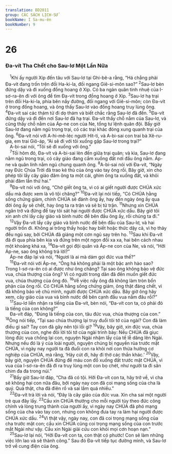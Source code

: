 ```yaml
---
translation: BD2011
group: CÁC SÁCH LỊCH-SỬ
bookName: I Sa-mu-ên 
bookNumber: 9
---
```


<div class="title"><h1>26</h1><h3>Ða-vít Tha Chết cho Sau-lơ Một Lần Nữa</h3></div>
<span class="verse 1sa_26_1"> <sup>1</sup>Khi ấy người Xíp đến tâu với Sau-lơ tại Ghi-bê-a rằng, “Há chẳng phải Ða-vít đang trốn trên đồi Ha-ki-la, đối ngang Giê-si-môn sao?” </span>
<span class="verse 1sa_26_2"><sup>2</sup>Sau-lơ bèn đứng dậy và đi xuống đồng hoang ở Xíp. Có ba ngàn quân tinh nhuệ của I-sơ-ra-ên đi với ông để tìm Ða-vít trong đồng hoang ở Xíp. </span>
<span class="verse 1sa_26_3"><sup>3</sup>Sau-lơ hạ trại trên đồi Ha-ki-la, phía bên nầy đường, đối ngang với Giê-si-môn; còn Ða-vít ở trong đồng hoang, và ông thấy Sau-lơ vào đồng hoang truy lùng ông. </span>
<span class="verse 1sa_26_4"><sup>4</sup>Ða-vít sai các thám tử đi dọ thám và biết chắc rằng Sau-lơ đã đến. </span>
<span class="verse 1sa_26_5"><sup>5</sup>Ða-vít đứng dậy và đi đến nơi Sau-lơ đã hạ trại. Ða-vít thấy chỗ nằm của Sau-lơ, và cũng thấy chỗ nằm của Áp-ne con của Ne, tổng tư lệnh quân đội. Bấy giờ Sau-lơ đang nằm ngủ trong trại, có các trại khác đóng xung quanh trại của ông. </span>
<span class="verse 1sa_26_6"><sup>6</sup>Ða-vít nói với A-hi-mê-léc người Hít-ti, và A-bi-sai con trai bà Xê-ru-gia, em trai Giô-áp, “Ai sẽ đi với tôi xuống gặp Sau-lơ trong trại?”<br/> A-bi-sai nói, “Tôi sẽ đi xuống với ông.”<br/></span>
<span class="verse 1sa_26_7"> <sup>7</sup>Tối hôm đó, Ða-vít và A-bi-sai lẻn đến giữa trại quân; và kìa, Sau-lơ đang nằm ngủ trong trại, có cây giáo đang cắm xuống đất nơi đầu ông nằm. Áp-ne và quân lính nằm ngủ chung quanh ông. </span>
<span class="verse 1sa_26_8"><sup>8</sup>A-bi-sai nói với Ða-vít, “Ngày nay Ðức Chúa Trời đã trao kẻ thù của ông vào tay ông rồi. Bây giờ, xin cho phép tôi lấy cây giáo đâm ông ta một cái, ghim ông ta xuống đất, và khỏi phải đâm lần thứ hai.”<br/></span>
<span class="verse 1sa_26_9"> <sup>9</sup>Ða-vít nói với ông, “Chớ giết ông ta, vì có ai giết người được CHÚA xức dầu mà được xem là vô tội chăng?” </span>
<span class="verse 1sa_26_10"><sup>10</sup>Ða-vít lại nói tiếp, “Có CHÚA hằng sống chứng giám, chính CHÚA sẽ đánh ông ấy, hay đến ngày ông ấy qua đời ông ấy sẽ chết, hay ông ta ra trận và sẽ bị tử trận. </span>
<span class="verse 1sa_26_11"><sup>11</sup>Nhưng xin CHÚA ngăn trở và đừng để tay tôi sát hại người được CHÚA xức dầu. Bây giờ tôi xin anh chỉ lấy cây giáo và bình nước để bên đầu ông ấy, rồi chúng ta đi.”<br/></span>
<span class="verse 1sa_26_12"> <sup>12</sup>Vậy Ða-vít lấy cây giáo và bình nước để bên đầu của Sau-lơ, và hai người trốn đi. Không ai trông thấy hoặc hay biết hoặc thức dậy cả, vì họ thảy đều ngủ say, bởi CHÚA đã giáng một cơn ngủ say trên họ. </span>
<span class="verse 1sa_26_13"><sup>13</sup>Sau khi Ða-vít đã đi qua phía bên kia và đứng trên một ngọn đồi xa xa, hai bên cách nhau một khoảng khá xa, </span>
<span class="verse 1sa_26_14"><sup>14</sup>Ða-vít gọi đội quân và Áp-ne con của Ne, và nói, “Hỡi Áp-ne, sao ông không trả lời?”<br/> Áp-ne đáp lại và nói, “Ngươi là ai mà dám gọi đức vua thế?”<br/></span>
<span class="verse 1sa_26_15"> <sup>15</sup>Ða-vít nói với Áp-ne, “Ông há không phải là một bậc anh hào sao? Trong I-sơ-ra-ên có ai được như ông chăng? Tại sao ông không bảo vệ đức vua, chúa thượng của ông? Vì có người trong dân đã đến muốn giết đức vua, chúa thượng của ông đó. </span>
<span class="verse 1sa_26_16"><sup>16</sup>Về việc nầy ông đã không làm tròn bổn phận của ông rồi. Có CHÚA hằng sống chứng giám, ông thật đáng chết, vì đã không bảo vệ chủ mình, người được CHÚA xức dầu. Bây giờ ông hãy xem, cây giáo của vua và bình nước để bên cạnh đầu vua nằm đâu rồi?”<br/></span>
<span class="verse 1sa_26_17"> <sup>17</sup>Sau-lơ liền nhận ra tiếng của Ða-vít, bèn nói, “Ða-vít con ta, có phải đó là tiếng của con không?”<br/> Ða-vít đáp, “Ðúng là tiếng của con, tâu đức vua, chúa thượng của con.” </span>
<span class="verse 1sa_26_18"><sup>18</sup>Ông nói tiếp, “Tại sao chúa thượng lại truy đuổi tôi tớ của ngài? Con đã làm điều gì sai? Tay con đã gây nên tội lỗi gì? </span>
<span class="verse 1sa_26_19"><sup>19</sup>Vậy, bây giờ, xin đức vua, chúa thượng của con, nghe đôi lời tôi tớ của ngài trình bày: Nếu CHÚA đã giục lòng đức vua chống lại con, nguyện Ngài nhậm lấy của tế lễ dâng lên Ngài. Nhưng nếu đó là ý của loài người, nguyện chúng bị nguyền rủa trước mặt CHÚA, vì ngày nay người ta đã đuổi con ra khỏi nơi con thừa hưởng cơ nghiệp của CHÚA, mà rằng, ‘Hãy cút đi, hãy đi thờ các thần khác.’ </span>
<span class="verse 1sa_26_20"><sup>20</sup>Vậy, bây giờ, nguyện CHÚA đừng để máu con đổ xuống đất trước mặt CHÚA, vì vua của I-sơ-ra-ên đã đi ra truy lùng một con bọ chét, như người ta đi săn chim đa đa trong núi.”<br/></span>
<span class="verse 1sa_26_21"> <sup>21</sup>Bấy giờ Sau-lơ đáp, “Cha đã có tội. Hỡi Ða-vít con ta, hãy trở về, vì cha sẽ không hại con nữa đâu, bởi ngày nay con đã coi mạng sống của cha là quý. Quả thật, cha đã điên rồ và sai lầm quá nhiều.”<br/></span>
<span class="verse 1sa_26_22"> <sup>22</sup>Ða-vít trả lời và nói, “Ðây là cây giáo của đức vua. Xin cha sai một người trẻ qua đây lấy. </span>
<span class="verse 1sa_26_23"><sup>23</sup>Cầu xin CHÚA thưởng cho mỗi người tùy theo đức công chính và lòng trung thành của người ấy, vì ngày nay CHÚA đã phó mạng sống của cha vào tay con, nhưng con không đưa tay ra làm hại người được CHÚA xức dầu. </span>
<span class="verse 1sa_26_24"><sup>24</sup>Vì thật vậy, ngày nay, con đã coi trọng mạng sống của cha trước mặt con; cầu xin CHÚA cũng coi trọng mạng sống của con trước mắt Ngài như vậy. Cầu xin Ngài giải cứu con khỏi mọi cơn hoạn nạn.”<br/></span>
<span class="verse 1sa_26_25"> <sup>25</sup>Sau-lơ lại nói, “Hỡi Ða-vít con ta, con thật có phước! Con sẽ làm những việc lớn lao và sẽ thành công.” Sau đó Ða-vít tiếp tục đường mình, và Sau-lơ trở về cung điện của ông.<br/></span>
